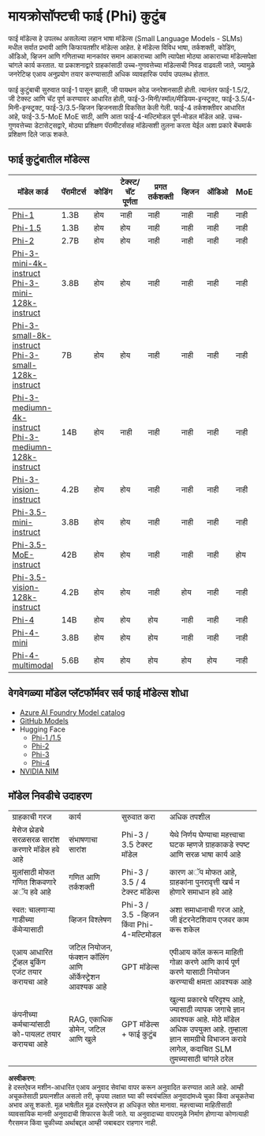 # मायक्रोसॉफ्टची फाई (Phi) कुटुंब

फाई मॉडेल्स हे उपलब्ध असलेल्या लहान भाषा मॉडेल्स (Small Language Models - SLMs) मधील सर्वात प्रभावी आणि किफायतशीर मॉडेल्स आहेत. हे मॉडेल्स विविध भाषा, तर्कशक्ती, कोडिंग, ऑडिओ, व्हिजन आणि गणिताच्या मानकांवर समान आकाराच्या आणि त्यापेक्षा मोठ्या आकाराच्या मॉडेल्सपेक्षा चांगले कार्य करतात. या प्रकाशनाद्वारे ग्राहकांसाठी उच्च-गुणवत्तेच्या मॉडेल्सची निवड वाढवली जाते, ज्यामुळे जनरेटिव्ह एआय अनुप्रयोग तयार करण्यासाठी अधिक व्यावहारिक पर्याय उपलब्ध होतात.

फाई कुटुंबाची सुरुवात फाई-1 पासून झाली, जी पायथन कोड जनरेशनसाठी होती. त्यानंतर फाई-1.5/2, जी टेक्स्ट आणि चॅट पूर्ण करण्यावर आधारित होती, फाई-3-मिनी/स्मॉल/मीडियम-इन्स्ट्रक्ट, फाई-3.5/4-मिनी-इन्स्ट्रक्ट, फाई-3/3.5-व्हिजन व्हिजनसाठी विकसित केली गेली. फाई-4 तर्कशक्तीवर आधारित आहे, फाई-3.5-MoE MoE साठी, आणि आता फाई-4-मल्टिमोडल पूर्ण-मोडल मॉडेल आहे. उच्च-गुणवत्तेच्या डेटासेट्सद्वारे, मोठ्या प्रशिक्षण पॅरामीटर्ससह मॉडेल्सशी तुलना करता येईल अशा प्रकारे बेंचमार्क प्रशिक्षण दिले जाऊ शकते.

## फाई कुटुंबातील मॉडेल्स

<div style="font-size:8px">

| मॉडेल कार्ड |पॅरामीटर्स|कोडिंग|टेक्स्ट/चॅट पूर्णता|प्रगत तर्कशक्ती| व्हिजन | ऑडिओ | MoE |
| - | -  | - | - |- |- |- |- |
|[Phi-1](https://huggingface.co/microsoft/phi-1)|1.3B| होय| नाही | नाही |नाही |नाही |नाही |
|[Phi-1.5](https://huggingface.co/microsoft/phi-1_5)|1.3B| होय|होय| नाही |नाही |नाही |नाही |
|[Phi-2](https://huggingface.co/microsoft/phi-1_5)|2.7B| होय|होय| नाही |नाही |नाही |नाही |
|[Phi-3-mini-4k-instruct](https://huggingface.co/microsoft/Phi-3-mini-4k-instruct)<br/>[Phi-3-mini-128k-instruct](https://huggingface.co/microsoft/Phi-3-mini-128k-instruct)|3.8B| होय|होय| नाही |नाही |नाही |नाही |
|[Phi-3-small-8k-instruct](https://huggingface.co/microsoft/Phi-3-small-8k-instruct)<br/>[Phi-3-small-128k-instruct](https://huggingface.co/microsoft/Phi-3-small-128k-instruct)<br/>|7B| होय|होय| नाही |नाही |नाही |नाही |
|[Phi-3-mediumn-4k-instruct](https://huggingface.co/microsoft/Phi-3-medium-4k-instruct)<br>[Phi-3-mediumn-128k-instruct](https://huggingface.co/microsoft/Phi-3-medium-128k-instruct)|14B|होय|नाही| नाही |नाही |नाही |नाही |
|[Phi-3-vision-instruct](https://huggingface.co/microsoft/Phi-3-vision-128k-instruct)|4.2B|होय|होय|नाही |नाही |नाही |नाही |
|[Phi-3.5-mini-instruct](https://huggingface.co/microsoft/Phi-3.5-mini-instruct)|3.8B|होय|होय| नाही |नाही |नाही |नाही |
|[Phi-3.5-MoE-instruct](https://huggingface.co/microsoft/Phi-3.5-MoE-instruct)|42B|होय|होय| नाही |नाही |नाही |होय |
|[Phi-3.5-vision-128k-instruct](https://huggingface.co/microsoft/Phi-3.5-vision-instruct)|4.2B|होय|होय| नाही |होय |नाही |नाही |
|[Phi-4](https://huggingface.co/microsoft/phi-4)|14B|होय|होय| होय |नाही |नाही |नाही |
|[Phi-4-mini](../../../../../md/01.Introduction/01)|3.8B|होय|होय| होय |नाही |नाही |नाही |
|[Phi-4-multimodal](../../../../../md/01.Introduction/01)|5.6B|होय|होय| होय |होय |होय |नाही |

</div>

## **वेगवेगळ्या मॉडेल प्लॅटफॉर्मवर सर्व फाई मॉडेल्स शोधा**

- [Azure AI Foundry Model catalog](https://ai.azure.com/explore/models?selectedCollection=phi)
- [GitHub Models](https://github.com/marketplace?query=Phi&type=models)
- Hugging Face
  - [Phi-1 /1.5](https://huggingface.co/collections/microsoft/phi-1-6626e29134744e94e222d572)
  - [Phi-2](https://huggingface.co/microsoft/phi-2)
  - [Phi-3](https://huggingface.co/collections/microsoft/phi-3-6626e15e9585a200d2d761e3)
  - [Phi-4](https://huggingface.co/collections/microsoft/phi-4-677e9380e514feb5577a40e4) 
- [NVIDIA NIM](https://build.nvidia.com/search?q=Phi)

## मॉडेल निवडीचे उदाहरण

| | | | |
|-|-|-|-|
|ग्राहकाची गरज|कार्य|सुरुवात करा|अधिक तपशील|
|मेसेज थ्रेडचे सरळसरळ सारांश करणारे मॉडेल हवे आहे|संभाषणाचा सारांश|Phi-3 / 3.5 टेक्स्ट मॉडेल|येथे निर्णय घेण्याचा महत्त्वाचा घटक म्हणजे ग्राहकाकडे स्पष्ट आणि सरळ भाषा कार्य आहे|
|मुलांसाठी मोफत गणित शिकवणारे अॅप हवे आहे|गणित आणि तर्कशक्ती|Phi-3 / 3.5 / 4 टेक्स्ट मॉडेल्स|कारण अॅप मोफत आहे, ग्राहकांना पुनरावृत्ती खर्च न होणारे समाधान हवे आहे|
|स्वत: चालणाऱ्या गाडीच्या कॅमेऱ्यासाठी|व्हिजन विश्लेषण|Phi-3 / 3.5 -व्हिजन किंवा Phi-4-मल्टिमोडल|अशा समाधानाची गरज आहे, जी इंटरनेटशिवाय एजवर काम करू शकेल|
|एआय आधारित ट्रॅव्हल बुकिंग एजंट तयार करायचा आहे|जटिल नियोजन, फंक्शन कॉलिंग आणि ऑर्केस्ट्रेशन आवश्यक आहे|GPT मॉडेल्स|एपीआय कॉल करून माहिती गोळा करणे आणि कार्य पूर्ण करणे यासाठी नियोजन करण्याची क्षमता आवश्यक आहे|
|कंपनीच्या कर्मचाऱ्यांसाठी को-पायलट तयार करायचा आहे|RAG, एकाधिक डोमेन, जटिल आणि खुले|GPT मॉडेल्स + फाई कुटुंब|खुल्या प्रकारचे परिदृश्य आहे, ज्यासाठी व्यापक जगाचे ज्ञान आवश्यक आहे. मोठे मॉडेल अधिक उपयुक्त आहे. तुम्हाला ज्ञान सामग्रीचे विभाजन करावे लागेल, कदाचित SLM तुमच्यासाठी चांगले ठरेल|

**अस्वीकरण**:  
हे दस्तऐवज मशीन-आधारित एआय अनुवाद सेवांचा वापर करून अनुवादित करण्यात आले आहे. आम्ही अचूकतेसाठी प्रयत्नशील असलो तरी, कृपया लक्षात घ्या की स्वयंचलित अनुवादांमध्ये चुका किंवा अचूकतेचा अभाव असू शकतो. मूळ भाषेतील मूळ दस्तऐवज हा अधिकृत स्रोत मानावा. महत्त्वाच्या माहितीसाठी व्यावसायिक मानवी अनुवादाची शिफारस केली जाते. या अनुवादाच्या वापरामुळे निर्माण होणाऱ्या कोणत्याही गैरसमज किंवा चुकीच्या अर्थाबद्दल आम्ही जबाबदार राहणार नाही.